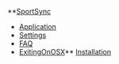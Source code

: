 **[SportSync](SportSync.md)
  * [Application](Application.md)
  * [Settings](Settings.md)
  * [FAQ](FAQ.md)
  * [ExitingOnOSX](ExitingOnOSX.md)** [Installation](Installation.md)